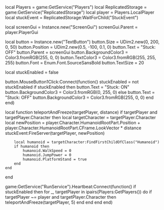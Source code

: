 local Players = game:GetService("Players")
local ReplicatedStorage = game:GetService("ReplicatedStorage")
local player = Players.LocalPlayer
local stuckEvent = ReplicatedStorage:WaitForChild("StuckEvent")

local screenGui = Instance.new("ScreenGui")
screenGui.Parent = player.PlayerGui

local button = Instance.new("TextButton")
button.Size = UDim2.new(0, 200, 0, 50)
button.Position = UDim2.new(0.5, -100, 0.1, 0)
button.Text = "Stuck: OFF"
button.Parent = screenGui
button.BackgroundColor3 = Color3.fromRGB(255, 0, 0)
button.TextColor3 = Color3.fromRGB(255, 255, 255)
button.Font = Enum.Font.SourceSansBold
button.TextSize = 20

local stuckEnabled = false

button.MouseButton1Click:Connect(function()
    stuckEnabled = not stuckEnabled
    if stuckEnabled then
        button.Text = "Stuck: ON"
        button.BackgroundColor3 = Color3.fromRGB(0, 255, 0)
    else
        button.Text = "Stuck: OFF"
        button.BackgroundColor3 = Color3.fromRGB(255, 0, 0)
    end
end)

local function teleportAndFreeze(targetPlayer, distance)
    if targetPlayer and targetPlayer.Character then
        local targetCharacter = targetPlayer.Character
        local newPosition = player.Character.HumanoidRootPart.Position + player.Character.HumanoidRootPart.CFrame.LookVector * distance
        stuckEvent:FireServer(targetPlayer, newPosition)

        local humanoid = targetCharacter:FindFirstChildOfClass("Humanoid")
        if humanoid then
            humanoid.WalkSpeed = 0
            humanoid.JumpPower = 0
            humanoid.PlatformStand = true
        end
    end
end

game:GetService("RunService").Heartbeat:Connect(function()
    if stuckEnabled then
        for _, targetPlayer in ipairs(Players:GetPlayers()) do
            if targetPlayer ~= player and targetPlayer.Character then
                teleportAndFreeze(targetPlayer, 5)
            end
        end
    end
end)